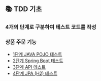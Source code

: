 ## 📚 TDD 기초
### 4개의 단계로 구분하여 테스트 코드를 작성
### 상품 주문 기능
- [1단계 JAVA POJO 테스트](https://github.com/conf312/product-order-service/commit/27dd6ba6a05434d269cd9b18cf48e8b06f7449f1)
- [2단계 Spring Boot 테스트](https://github.com/conf312/product-order-service/commit/6c5093b7cb73550f96295a481b7b7e6e352bf462)
- [3단계 API 테스트](https://github.com/conf312/product-order-service/commit/d52f730edc28044ca44626fca03e5406e441ada8)
- [4단계 JPA (H2) 테스트](https://github.com/conf312/product-order-service/commit/b3259d50266fa2397abbbd9c0e00516e5362de5b)
